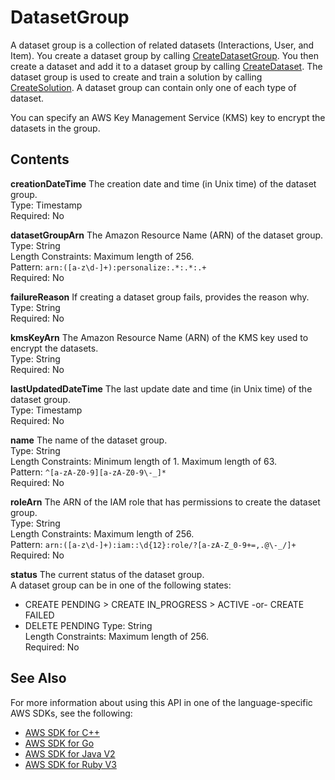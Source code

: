 # DatasetGroup<a name="API_DatasetGroup"></a>

A dataset group is a collection of related datasets \(Interactions, User, and Item\)\. You create a dataset group by calling [CreateDatasetGroup](API_CreateDatasetGroup.md)\. You then create a dataset and add it to a dataset group by calling [CreateDataset](API_CreateDataset.md)\. The dataset group is used to create and train a solution by calling [CreateSolution](API_CreateSolution.md)\. A dataset group can contain only one of each type of dataset\.

You can specify an AWS Key Management Service \(KMS\) key to encrypt the datasets in the group\.

## Contents<a name="API_DatasetGroup_Contents"></a>

 **creationDateTime**   <a name="personalize-Type-DatasetGroup-creationDateTime"></a>
The creation date and time \(in Unix time\) of the dataset group\.  
Type: Timestamp  
Required: No

 **datasetGroupArn**   <a name="personalize-Type-DatasetGroup-datasetGroupArn"></a>
The Amazon Resource Name \(ARN\) of the dataset group\.  
Type: String  
Length Constraints: Maximum length of 256\.  
Pattern: `arn:([a-z\d-]+):personalize:.*:.*:.+`   
Required: No

 **failureReason**   <a name="personalize-Type-DatasetGroup-failureReason"></a>
If creating a dataset group fails, provides the reason why\.  
Type: String  
Required: No

 **kmsKeyArn**   <a name="personalize-Type-DatasetGroup-kmsKeyArn"></a>
The Amazon Resource Name \(ARN\) of the KMS key used to encrypt the datasets\.  
Type: String  
Required: No

 **lastUpdatedDateTime**   <a name="personalize-Type-DatasetGroup-lastUpdatedDateTime"></a>
The last update date and time \(in Unix time\) of the dataset group\.  
Type: Timestamp  
Required: No

 **name**   <a name="personalize-Type-DatasetGroup-name"></a>
The name of the dataset group\.  
Type: String  
Length Constraints: Minimum length of 1\. Maximum length of 63\.  
Pattern: `^[a-zA-Z0-9][a-zA-Z0-9\-_]*`   
Required: No

 **roleArn**   <a name="personalize-Type-DatasetGroup-roleArn"></a>
The ARN of the IAM role that has permissions to create the dataset group\.  
Type: String  
Length Constraints: Maximum length of 256\.  
Pattern: `arn:([a-z\d-]+):iam::\d{12}:role/?[a-zA-Z_0-9+=,.@\-_/]+`   
Required: No

 **status**   <a name="personalize-Type-DatasetGroup-status"></a>
The current status of the dataset group\.  
A dataset group can be in one of the following states:  
+ CREATE PENDING > CREATE IN\_PROGRESS > ACTIVE \-or\- CREATE FAILED
+ DELETE PENDING
Type: String  
Length Constraints: Maximum length of 256\.  
Required: No

## See Also<a name="API_DatasetGroup_SeeAlso"></a>

For more information about using this API in one of the language\-specific AWS SDKs, see the following:
+  [AWS SDK for C\+\+](https://docs.aws.amazon.com/goto/SdkForCpp/personalize-2018-05-22/DatasetGroup) 
+  [AWS SDK for Go](https://docs.aws.amazon.com/goto/SdkForGoV1/personalize-2018-05-22/DatasetGroup) 
+  [AWS SDK for Java V2](https://docs.aws.amazon.com/goto/SdkForJavaV2/personalize-2018-05-22/DatasetGroup) 
+  [AWS SDK for Ruby V3](https://docs.aws.amazon.com/goto/SdkForRubyV3/personalize-2018-05-22/DatasetGroup) 